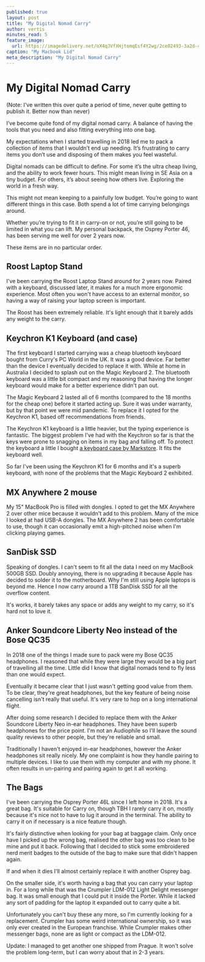 ```yaml
---
published: true
layout: post
title: "My Digital Nomad Carry"
author: vertis
minutes_read: 5
feature_image:
  url: https://imagedelivery.net/oX4qJVfXHjtomqEsf4Y2wg/2ce02493-3a2d-4dd7-4f0c-7d94e5179b00/w=800
caption: "My Macbook Lid"
meta_description: "My Digital Nomad Carry"
---
```


# My Digital Nomad Carry

(Note: I've written this over quite a period of time, never quite getting to publish it. Better now than never)

I’ve become quite fond of my digital nomad carry. A balance of having the tools that you need and also fitting everything into one bag.

My expectations when I started travelling in 2018 led me to pack a collection of items that I wouldn’t end up needing. It’s frustrating to carry items you don’t use and disposing of them makes you feel wasteful.

Digital nomads can be difficult to define. For some it’s the ultra cheap living, and the ability to work fewer hours. This might mean living in SE Asia on a tiny budget. For others, it’s about seeing how others live. Exploring the world in a fresh way.

This might not mean keeping to a painfully low budget. You’re going to want different things in this case. Both spend a lot of time carrying belongings around.

Whether you’re trying to fit it in carry-on or not, you’re still going to be limited in what you can lift. My personal backpack, the Osprey Porter 46, has been serving me well for over 2 years now.

These items are in no particular order.

## Roost Laptop Stand

I've been carrying the Roost Laptop Stand around for 2 years now. Paired with a keyboard, discussed later, it makes for a much more ergonomic experience. Most often you won't have access to an external monitor, so having a way of raising your laptop screen is important.

The Roost has been extremely reliable. It's light enough that it barely adds any weight to the carry.

## Keychron K1 Keyboard (and case)

The first keyboard I started carrying was a cheap bluetooth keyboard bought from Curry's PC World in the UK. It was a good device. Far better than the device I eventually decided to replace it with. While at home in Australia I decided to splash out on the Magic Keyboard 2. The bluetooth keyboard was a little bit compact and my reasoning that having the longer keyboard would make for a better experience didn't pan out.

The Magic Keyboard 2 lasted all of 6 months (compared to the 18 months for the cheap one) before it started acting up. Sure it was under warranty, but by that point we were mid pandemic. To replace it I opted for the Keychron K1, based off recommendations from friends.

The Keychron K1 keyboard is a little heavier, but the typing experience is fantastic. The biggest problem I've had with the Keychron so far is that the keys were prone to snagging on items in my bag and falling off. To protect the keyboard a little I bought [a keyboard case by Markstore](https://www.amazon.co.uk/gp/product/B07527T2WX?psc=1). It fits the keyboard well.

So far I've been using the Keychron K1 for 6 months and it's a superb keyboard, with none of the problems that the Magic Keyboard 2 exhibited.

## MX Anywhere 2 mouse

My 15" MacBook Pro is filled with dongles.  I opted to get the MX Anywhere 2 over other mice because it wouldn't add to this problem. Many of the mice I looked at had USB-A dongles. The MX Anywhere 2 has been comfortable to use, though it can occasionally emit a high-pitched noise when I'm clicking playing games.

## SanDisk SSD

Speaking of dongles. I can't seem to fit all the data I need on my MacBook 500GB SSD. Doubly annoying, there is no upgrading it because Apple has decided to solder it to the motherboard. Why I'm still using Apple laptops is beyond me. Hence I now carry around a 1TB SanDisk SSD for all the overflow content.

It's works, it barely takes any space or adds any weight to my carry, so it's hard not to love it.

## Anker Soundcore Liberty Neo instead of the Bose QC35

In 2018 one of the things I made sure to pack were my Bose QC35 headphones. I reasoned that while they were large they would be a big part of travelling all the time. Little did I know that digital nomads tend to fly less than one would expect.

Eventually it became clear that I just wasn't getting good value from them. To be clear, they're great headphones, but the key feature of being noise cancelling isn't really that useful. It's very rare to hop on a long international flight.

After doing some research I decided to replace them with the Anker Soundcore Liberty Neo in-ear headphones. They have been superb headphones for the price point. I'm not an Audiophile so I'll leave the sound quality reviews to other people, but they're reliable and small.

Traditionally I haven't enjoyed in-ear headphones, however the Anker headphones sit really nicely. My one complaint is how they handle pairing to multiple devices. I like to use them with my computer and with my phone. It often results in un-pairing and pairing again to get it all working.

## The Bags

I've been carrying the Osprey Porter 46L since I left home in 2018. It's a great bag. It's suitable for Carry on, though TBH I rarely carry it on, mostly because it's nice not to have to lug it around in the terminal. The ability to carry it on if necessary is a nice feature though.

It's fairly distinctive when looking for your bag at baggage claim. Only once have I picked up the wrong bag, realised the other bag was too clean to be mine and put it back. Following that I decided to stick some embroidered nerd merit badges to the outside of the bag to make sure that didn't happen again.

If and when it dies I'll almost certainly replace it with another Osprey bag.

On the smaller side, it's worth having a bag that you can carry your laptop in. For a long while that was the Crumpler LDM-012 Light Delight messenger bag. It was small enough that I could put it inside the Porter. While it lacked any sort of padding for the laptop it expanded out to carry quite a bit.

Unfortunately you can't buy these any more, so I'm currently looking for a replacement. Crumpler has some weird international ownership, so it was only ever created in the European franchise. While Crumpler makes other messenger bags, none are as light or compact as the LDM-012.

Update: I managed to get another one shipped from Prague. It won't solve the problem long-term, but I can worry about that in 2-3 years.